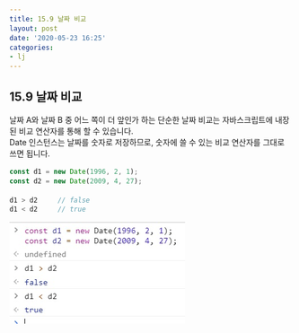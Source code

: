 ```yaml
---
title: 15.9 날짜 비교
layout: post
date: '2020-05-23 16:25'
categories:
- lj
---
```


## 15.9 날짜 비교

날짜 A와 날짜 B 중 어느 쪽이 더 앞인가 하는 단순한 날짜 비교는 자바스크립트에 내장된 비교 연산자를
통해 할 수 있습니다.  
Date 인스턴스는 날짜를 숫자로 저장하므로, 숫자에 쓸 수 있는 비교 연산자를 그대로 쓰면 됩니다.

```javascript
const d1 = new Date(1996, 2, 1);
const d2 = new Date(2009, 4, 27);

d1 > d2     // false
d1 < d2     // true
```

![](/static/img/learningjs/image142.jpg)
